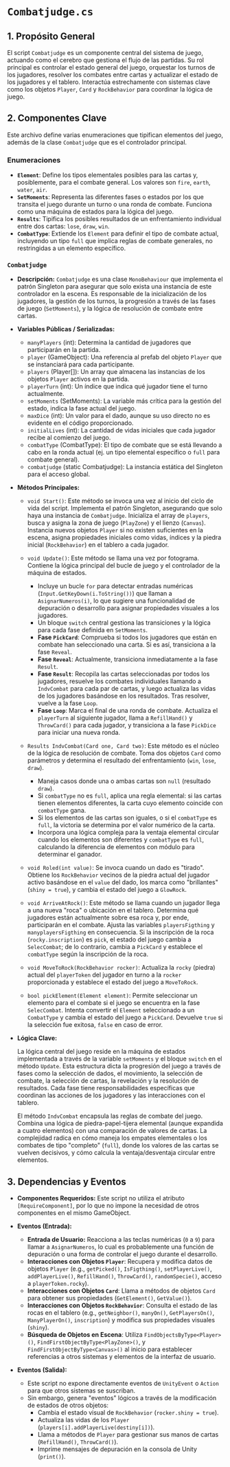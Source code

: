 # `Combatjudge.cs`

## 1. Propósito General
El script `Combatjudge` es un componente central del sistema de juego, actuando como el cerebro que gestiona el flujo de las partidas. Su rol principal es controlar el estado general del juego, orquestar los turnos de los jugadores, resolver los combates entre cartas y actualizar el estado de los jugadores y el tablero. Interactúa estrechamente con sistemas clave como los objetos `Player`, `Card` y `RockBehavior` para coordinar la lógica de juego.

## 2. Componentes Clave

Este archivo define varias enumeraciones que tipifican elementos del juego, además de la clase `Combatjudge` que es el controlador principal.

### Enumeraciones

*   **`Element`**: Define los tipos elementales posibles para las cartas y, posiblemente, para el combate general. Los valores son `fire`, `earth`, `water`, `air`.
*   **`SetMoments`**: Representa las diferentes fases o estados por los que transita el juego durante un turno o una ronda de combate. Funciona como una máquina de estados para la lógica del juego.
*   **`Results`**: Tipifica los posibles resultados de un enfrentamiento individual entre dos cartas: `lose`, `draw`, `win`.
*   **`CombatType`**: Extiende los `Element` para definir el tipo de combate actual, incluyendo un tipo `full` que implica reglas de combate generales, no restringidas a un elemento específico.

### `Combatjudge`

-   **Descripción:** `Combatjudge` es una clase `MonoBehaviour` que implementa el patrón Singleton para asegurar que solo exista una instancia de este controlador en la escena. Es responsable de la inicialización de los jugadores, la gestión de los turnos, la progresión a través de las fases de juego (`SetMoments`), y la lógica de resolución de combate entre cartas.

-   **Variables Públicas / Serializadas:**
    *   `manyPlayers` (int): Determina la cantidad de jugadores que participarán en la partida.
    *   `player` (GameObject): Una referencia al prefab del objeto `Player` que se instanciará para cada participante.
    *   `players` (Player[]): Un array que almacena las instancias de los objetos `Player` activos en la partida.
    *   `playerTurn` (int): Un índice que indica qué jugador tiene el turno actualmente.
    *   `setMoments` (SetMoments): La variable más crítica para la gestión del estado, indica la fase actual del juego.
    *   `maxDice` (int): Un valor para el dado, aunque su uso directo no es evidente en el código proporcionado.
    *   `initialLives` (int): La cantidad de vidas iniciales que cada jugador recibe al comienzo del juego.
    *   `combatType` (CombatType): El tipo de combate que se está llevando a cabo en la ronda actual (ej. un tipo elemental específico o `full` para combate general).
    *   `combatjudge` (static Combatjudge): La instancia estática del Singleton para el acceso global.

-   **Métodos Principales:**

    *   `void Start()`:
        Este método se invoca una vez al inicio del ciclo de vida del script. Implementa el patrón Singleton, asegurando que solo haya una instancia de `Combatjudge`. Inicializa el array de `players`, busca y asigna la zona de juego (`PlayZone`) y el lienzo (`Canvas`). Instancia nuevos objetos `Player` si no existen suficientes en la escena, asigna propiedades iniciales como vidas, índices y la piedra inicial (`RockBehavior`) en el tablero a cada jugador.

    *   `void Update()`:
        Este método se llama una vez por fotograma. Contiene la lógica principal del bucle de juego y el controlador de la máquina de estados.
        *   Incluye un bucle `for` para detectar entradas numéricas (`Input.GetKeyDown(i.ToString())`) que llaman a `AsignarNumeros(i)`, lo que sugiere una funcionalidad de depuración o desarrollo para asignar propiedades visuales a los jugadores.
        *   Un bloque `switch` central gestiona las transiciones y la lógica para cada fase definida en `SetMoments`.
        *   **Fase `PickCard`**: Comprueba si todos los jugadores que están en combate han seleccionado una carta. Si es así, transiciona a la fase `Reveal`.
        *   **Fase `Reveal`**: Actualmente, transiciona inmediatamente a la fase `Result`.
        *   **Fase `Result`**: Recopila las cartas seleccionadas por todos los jugadores, resuelve los combates individuales llamando a `IndvCombat` para cada par de cartas, y luego actualiza las vidas de los jugadores basándose en los resultados. Tras resolver, vuelve a la fase `Loop`.
        *   **Fase `Loop`**: Marca el final de una ronda de combate. Actualiza el `playerTurn` al siguiente jugador, llama a `RefillHand()` y `ThrowCard()` para cada jugador, y transiciona a la fase `PickDice` para iniciar una nueva ronda.

    *   `Results IndvCombat(Card one, Card two)`:
        Este método es el núcleo de la lógica de resolución de combate. Toma dos objetos `Card` como parámetros y determina el resultado del enfrentamiento (`win`, `lose`, `draw`).
        *   Maneja casos donde una o ambas cartas son `null` (resultado `draw`).
        *   Si `combatType` no es `full`, aplica una regla elemental: si las cartas tienen elementos diferentes, la carta cuyo elemento coincide con `combatType` gana.
        *   Si los elementos de las cartas son iguales, o si el `combatType` es `full`, la victoria se determina por el valor numérico de la carta.
        *   Incorpora una lógica compleja para la ventaja elemental circular cuando los elementos son diferentes y `combatType` es `full`, calculando la diferencia de elementos con módulo para determinar el ganador.

    *   `void Roled(int value)`:
        Se invoca cuando un dado es "tirado". Obtiene los `RockBehavior` vecinos de la piedra actual del jugador activo basándose en el `value` del dado, los marca como "brillantes" (`shiny = true`), y cambia el estado del juego a `GlowRock`.

    *   `void ArriveAtRock()`:
        Este método se llama cuando un jugador llega a una nueva "roca" o ubicación en el tablero. Determina qué jugadores están actualmente sobre esa roca y, por ende, participarán en el combate. Ajusta las variables `playersFigthing` y `manyplayersFigthing` en consecuencia. Si la inscripción de la roca (`rocky.inscription`) es `pick`, el estado del juego cambia a `SelecCombat`; de lo contrario, cambia a `PickCard` y establece el `combatType` según la inscripción de la roca.

    *   `void MoveToRock(RockBehavior rocker)`:
        Actualiza la `rocky` (piedra) actual del `playerToken` del jugador en turno a la `rocker` proporcionada y establece el estado del juego a `MoveToRock`.

    *   `bool pickElement(Element element)`:
        Permite seleccionar un elemento para el combate si el juego se encuentra en la fase `SelecCombat`. Intenta convertir el `Element` seleccionado a un `CombatType` y cambia el estado del juego a `PickCard`. Devuelve `true` si la selección fue exitosa, `false` en caso de error.

-   **Lógica Clave:**

    La lógica central del juego reside en la máquina de estados implementada a través de la variable `setMoments` y el bloque `switch` en el método `Update`. Esta estructura dicta la progresión del juego a través de fases como la selección de dados, el movimiento, la selección de combate, la selección de cartas, la revelación y la resolución de resultados. Cada fase tiene responsabilidades específicas que coordinan las acciones de los jugadores y las interacciones con el tablero.

    El método `IndvCombat` encapsula las reglas de combate del juego. Combina una lógica de piedra-papel-tijera elemental (aunque expandida a cuatro elementos) con una comparación de valores de cartas. La complejidad radica en cómo maneja los empates elementales o los combates de tipo "completo" (`full`), donde los valores de las cartas se vuelven decisivos, y cómo calcula la ventaja/desventaja circular entre elementos.

## 3. Dependencias y Eventos

-   **Componentes Requeridos:** Este script no utiliza el atributo `[RequireComponent]`, por lo que no impone la necesidad de otros componentes en el mismo GameObject.

-   **Eventos (Entrada):**
    *   **Entrada de Usuario:** Reacciona a las teclas numéricas (`0` a `9`) para llamar a `AsignarNumeros`, lo cual es probablemente una función de depuración o una forma de controlar el juego durante el desarrollo.
    *   **Interacciones con Objetos `Player`**: Recupera y modifica datos de objetos `Player` (e.g., `getPicked()`, `IsFigthing()`, `setPlayerLive()`, `addPlayerLive()`, `RefillHand()`, `ThrowCard()`, `randomSpecie()`, acceso a `playerToken.rocky`).
    *   **Interacciones con Objetos `Card`**: Llama a métodos de objetos `Card` para obtener sus propiedades (`GetElement()`, `GetValue()`).
    *   **Interacciones con Objetos `RockBehavior`**: Consulta el estado de las rocas en el tablero (e.g., `getNeighbor()`, `manyOn()`, `GetPlayersOn()`, `ManyPlayerOn()`, `inscription`) y modifica sus propiedades visuales (`shiny`).
    *   **Búsqueda de Objetos en Escena**: Utiliza `FindObjectsByType<Player>()`, `FindFirstObjectByType<PlayZone>()`, y `FindFirstObjectByType<Canvas>()` al inicio para establecer referencias a otros sistemas y elementos de la interfaz de usuario.

-   **Eventos (Salida):**
    *   Este script no expone directamente eventos de `UnityEvent` o `Action` para que otros sistemas se suscriban.
    *   Sin embargo, genera "eventos" lógicos a través de la modificación de estados de otros objetos:
        *   Cambia el estado visual de `RockBehavior` (`rocker.shiny = true`).
        *   Actualiza las vidas de los `Player` (`players[i].addPlayerLive(destiny[i])`).
        *   Llama a métodos de `Player` para gestionar sus manos de cartas (`RefillHand()`, `ThrowCard()`).
        *   Imprime mensajes de depuración en la consola de Unity (`print()`).